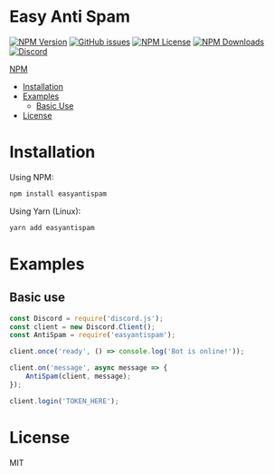 # Easy Anti Spam
<p>
    <a href="https://www.npmjs.com/package/easyantispam"><img alt="NPM Version" src="https://img.shields.io/npm/v/easyantispam"></a>
    <a href="https://github.com/thekevinava/EasyAntiSpam/issues"><img alt="GitHub issues" src="https://img.shields.io/github/issues/KevinavaDev/EasyAntiSpam"></a>
    <a href="https://www.npmjs.com/package/easyantispam"><img alt="NPM License" src="https://img.shields.io/npm/l/easyantispam"></a>
    <a href="https://www.npmjs.com/package/easyantispam"><img alt="NPM Downloads" src="https://img.shields.io/npm/dt/easyantispam"></a>
    <a href="https://discord.gg/gAFRJpasj5"><img alt="Discord" src="https://img.shields.io/discord/791333925968412703?color=%237289DA&label=Discord&logo=discord"></a>
</p>

[NPM](https://www.npmjs.com/package/easyantispam)

- [Installation](#installation)
- [Examples](#examples)
    - [Basic Use](#basic-use)
- [License](#license)

# Installation
Using NPM:
```js
npm install easyantispam
```
Using Yarn (Linux):
```js
yarn add easyantispam
```

# Examples

## Basic use
```js
const Discord = require('discord.js');
const client = new Discord.Client();
const AntiSpam = require('easyantispam');

client.once('ready', () => console.log('Bot is online!'));

client.on('message', async message => {
    AntiSpam(client, message);
});

client.login('TOKEN_HERE');
```

# License

MIT

